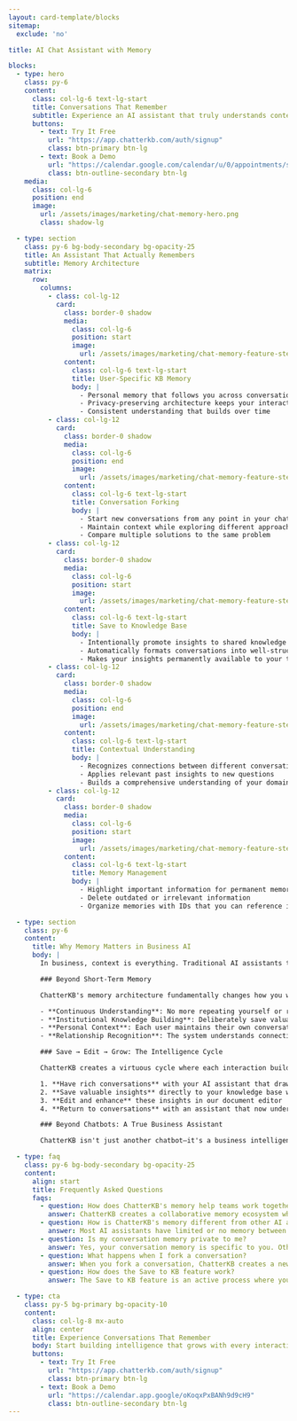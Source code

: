 ```yaml
---
layout: card-template/blocks
sitemap:
  exclude: 'no'

title: AI Chat Assistant with Memory

blocks:
  - type: hero
    class: py-6
    content:
      class: col-lg-6 text-lg-start
      title: Conversations That Remember
      subtitle: Experience an AI assistant that truly understands context, remembers your history, and builds intelligence over time. Not just another chatbot.
      buttons:
        - text: Try It Free
          url: "https://app.chatterkb.com/auth/signup"
          class: btn-primary btn-lg
        - text: Book a Demo
          url: "https://calendar.google.com/calendar/u/0/appointments/schedules/AcZssZ0oYQ10osj27ugUfwOrSoV893uJ-kWPhIKNBhII5bTlwc3j6HdkEunH29TciGeOttFjfxqEn92O"
          class: btn-outline-secondary btn-lg
    media:
      class: col-lg-6
      position: end
      image:
        url: /assets/images/marketing/chat-memory-hero.png
        class: shadow-lg

  - type: section
    class: py-6 bg-body-secondary bg-opacity-25
    title: An Assistant That Actually Remembers
    subtitle: Memory Architecture
    matrix:
      row:
        columns:
          - class: col-lg-12
            card:
              class: border-0 shadow
              media:
                class: col-lg-6
                position: start
                image:
                  url: /assets/images/marketing/chat-memory-feature-step-1.png
              content:
                class: col-lg-6 text-lg-start
                title: User-Specific KB Memory
                body: |
                  - Personal memory that follows you across conversations
                  - Privacy-preserving architecture keeps your interactions confidential
                  - Consistent understanding that builds over time
          - class: col-lg-12
            card:
              class: border-0 shadow
              media:
                class: col-lg-6
                position: end
                image:
                  url: /assets/images/marketing/chat-memory-feature-step-2.png
              content:
                class: col-lg-6 text-lg-start
                title: Conversation Forking
                body: |
                  - Start new conversations from any point in your chat history
                  - Maintain context while exploring different approaches
                  - Compare multiple solutions to the same problem
          - class: col-lg-12
            card:
              class: border-0 shadow
              media:
                class: col-lg-6
                position: start
                image:
                  url: /assets/images/marketing/chat-memory-feature-step-3.png
              content:
                class: col-lg-6 text-lg-start
                title: Save to Knowledge Base
                body: |
                  - Intentionally promote insights to shared knowledge
                  - Automatically formats conversations into well-structured documents
                  - Makes your insights permanently available to your team
          - class: col-lg-12
            card:
              class: border-0 shadow
              media:
                class: col-lg-6
                position: end
                image:
                  url: /assets/images/marketing/chat-memory-feature-step-4.png
              content:
                class: col-lg-6 text-lg-start
                title: Contextual Understanding
                body: |
                  - Recognizes connections between different conversations
                  - Applies relevant past insights to new questions
                  - Builds a comprehensive understanding of your domain
          - class: col-lg-12
            card:
              class: border-0 shadow
              media:
                class: col-lg-6
                position: start
                image:
                  url: /assets/images/marketing/chat-memory-feature-step-5.png
              content:
                class: col-lg-6 text-lg-start
                title: Memory Management
                body: |
                  - Highlight important information for permanent memory
                  - Delete outdated or irrelevant information
                  - Organize memories with IDs that you can reference in chats and workflows

  - type: section
    class: py-6
    content:
      title: Why Memory Matters in Business AI
      body: |
        In business, context is everything. Traditional AI assistants treat every conversation as if it's the first time you've met, forcing you to repeatedly explain your situation, preferences, and goals.

        ### Beyond Short-Term Memory

        ChatterKB's memory architecture fundamentally changes how you work with AI:

        - **Continuous Understanding**: No more repeating yourself or reestablishing context in every conversation
        - **Institutional Knowledge Building**: Deliberately save valuable insights to your knowledge base, creating a growing intelligence system
        - **Personal Context**: Each user maintains their own conversation memory within the knowledge base, ensuring privacy while enabling collaboration
        - **Relationship Recognition**: The system understands connections between different topics, projects, and teams

        ### Save → Edit → Grow: The Intelligence Cycle

        ChatterKB creates a virtuous cycle where each interaction builds your business intelligence:

        1. **Have rich conversations** with your AI assistant that draw on your existing knowledge
        2. **Save valuable insights** directly to your knowledge base with a single click
        3. **Edit and enhance** these insights in our document editor
        4. **Return to conversations** with an assistant that now understands your enhanced knowledge

        ### Beyond Chatbots: A True Business Assistant

        ChatterKB isn't just another chatbot—it's a business intelligence system that grows with you. By maintaining memory across conversations and enabling deliberate knowledge building, it transforms from a simple question-answering tool into a true business assistant that understands your organization's unique context.

  - type: faq
    class: py-6 bg-body-secondary bg-opacity-25
    content:
      align: start
      title: Frequently Asked Questions
      faqs:
        - question: How does ChatterKB's memory help teams work together?
          answer: ChatterKB creates a collaborative memory ecosystem where each team member maintains their personal conversation history while contributing to a shared knowledge base. When someone saves valuable insights from their chat, those become accessible to the entire team. This preserves institutional knowledge even as team members change roles or leave the organization, while maintaining personal privacy in day-to-day conversations.
        - question: How is ChatterKB's memory different from other AI assistants?
          answer: Most AI assistants have limited or no memory between sessions. ChatterKB uses a user-specific memory architecture that maintains your personal context across all conversations within a knowledge base. This means information you shared in January is still available to you in December, creating true continuity in your AI interactions.
        - question: Is my conversation memory private to me?
          answer: Yes, your conversation memory is specific to you. Other users don't see your personal conversation history or memory, even when working in the same knowledge base. This ensures privacy while still allowing you to contribute to shared knowledge when you choose to.
        - question: What happens when I fork a conversation?
          answer: When you fork a conversation, ChatterKB creates a new branch that maintains all the context from the original conversation up to that point. This allows you to explore different directions without losing your place in the original thread. Each fork can then develop independently with its own local memory.
        - question: How does the Save to KB feature work?
          answer: The Save to KB feature is an active process where you deliberately transform selected chat conversations into permanent knowledge. When you click the Save to KB button, ChatterKB automatically formats your conversation into a well-structured document that becomes part of your shared knowledge base, making those insights available to your entire team.

  - type: cta
    class: py-5 bg-primary bg-opacity-10
    content:
      class: col-lg-8 mx-auto
      align: center
      title: Experience Conversations That Remember
      body: Start building intelligence that grows with every interaction.
      buttons:
        - text: Try It Free
          url: "https://app.chatterkb.com/auth/signup"
          class: btn-primary btn-lg
        - text: Book a Demo
          url: "https://calendar.app.google/oKoqxPxBANh9d9cH9"
          class: btn-outline-secondary btn-lg
---
```

